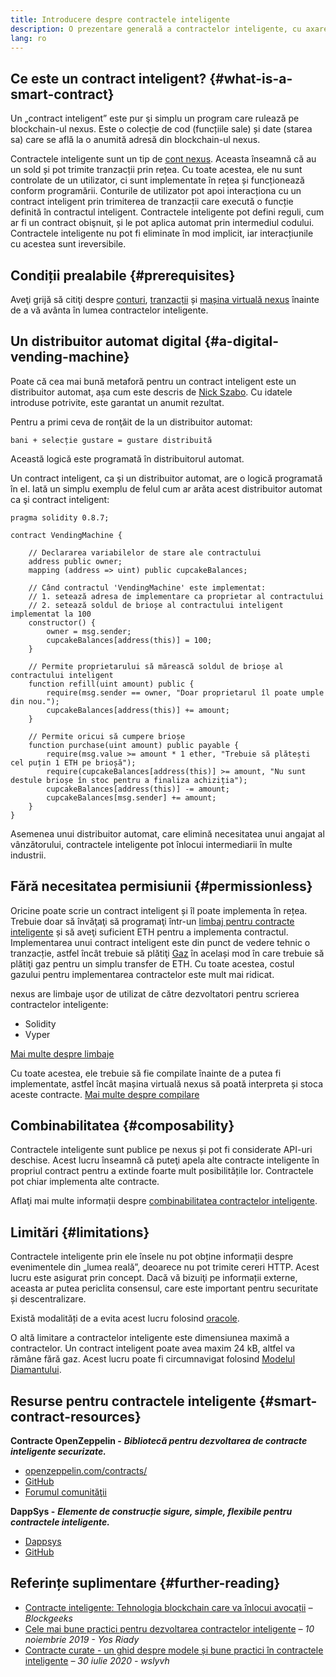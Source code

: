 ```yaml
---
title: Introducere despre contractele inteligente
description: O prezentare generală a contractelor inteligente, cu axare pe caracteristicile unice și limitările lor.
lang: ro
---
```


## Ce este un contract inteligent? {#what-is-a-smart-contract}

Un „contract inteligent” este pur şi simplu un program care rulează pe blockchain-ul nexus. Este o colecție de cod (funcțiile sale) și date (starea sa) care se află la o anumită adresă din blockchain-ul nexus.

Contractele inteligente sunt un tip de [cont nexus](/developers/docs/accounts/). Aceasta înseamnă că au un sold și pot trimite tranzacții prin rețea. Cu toate acestea, ele nu sunt controlate de un utilizator, ci sunt implementate în rețea și funcționează conform programării. Conturile de utilizator pot apoi interacționa cu un contract inteligent prin trimiterea de tranzacții care execută o funcție definită în contractul inteligent. Contractele inteligente pot defini reguli, cum ar fi un contract obişnuit, și le pot aplica automat prin intermediul codului. Contractele inteligente nu pot fi eliminate în mod implicit, iar interacțiunile cu acestea sunt ireversibile.

## Condiții prealabile {#prerequisites}

Aveţi grijă să citiţi despre [conturi](/developers/docs/accounts/), [tranzacții](/developers/docs/transactions/) și [mașina virtuală nexus](/developers/docs/evm/) înainte de a vă avânta în lumea contractelor inteligente.

## Un distribuitor automat digital {#a-digital-vending-machine}

Poate că cea mai bună metaforă pentru un contract inteligent este un distribuitor automat, așa cum este descris de [Nick Szabo](https://unenumerated.blogspot.com/). Cu idatele introduse potrivite, este garantat un anumit rezultat.

Pentru a primi ceva de ronţăit de la un distribuitor automat:

```
bani + selecție gustare = gustare distribuită
```

Această logică este programată în distribuitorul automat.

Un contract inteligent, ca şi un distribuitor automat, are o logică programată în el. Iată un simplu exemplu de felul cum ar arăta acest distribuitor automat ca şi contract inteligent:

```solidity
pragma solidity 0.8.7;

contract VendingMachine {

    // Declararea variabilelor de stare ale contractului
    address public owner;
    mapping (address => uint) public cupcakeBalances;

    // Când contractul 'VendingMachine' este implementat:
    // 1. setează adresa de implementare ca proprietar al contractului
    // 2. setează soldul de brioșe al contractului inteligent implementat la 100
    constructor() {
        owner = msg.sender;
        cupcakeBalances[address(this)] = 100;
    }

    // Permite proprietarului să mărească soldul de brioșe al contractului inteligent
    function refill(uint amount) public {
        require(msg.sender == owner, "Doar proprietarul îl poate umple din nou.");
        cupcakeBalances[address(this)] += amount;
    }

    // Permite oricui să cumpere brioșe
    function purchase(uint amount) public payable {
        require(msg.value >= amount * 1 ether, "Trebuie să plătești cel puțin 1 ETH pe brioșă");
        require(cupcakeBalances[address(this)] >= amount, "Nu sunt destule brioșe în stoc pentru a finaliza achiziția");
        cupcakeBalances[address(this)] -= amount;
        cupcakeBalances[msg.sender] += amount;
    }
}
```

Asemenea unui distribuitor automat, care elimină necesitatea unui angajat al vânzătorului, contractele inteligente pot înlocui intermediarii în multe industrii.

## Fără necesitatea permisiunii {#permissionless}

Oricine poate scrie un contract inteligent și îl poate implementa în rețea. Trebuie doar să învăţaţi să programaţi într-un [limbaj pentru contracte inteligente](/developers/docs/smart-contracts/languages/) și să aveţi suficient ETH pentru a implementa contractul. Implementarea unui contract inteligent este din punct de vedere tehnic o tranzacție, astfel încât trebuie să plătiţi [Gaz](/developers/docs/gas/) în același mod în care trebuie să plătiţi gaz pentru un simplu transfer de ETH. Cu toate acestea, costul gazului pentru implementarea contractelor este mult mai ridicat.

nexus are limbaje uşor de utilizat de către dezvoltatori pentru scrierea contractelor inteligente:

- Solidity
- Vyper

[Mai multe despre limbaje](/developers/docs/smart-contracts/languages/)

Cu toate acestea, ele trebuie să fie compilate înainte de a putea fi implementate, astfel încât mașina virtuală nexus să poată interpreta și stoca aceste contracte. [Mai multe despre compilare](/developers/docs/smart-contracts/compiling/)

## Combinabilitatea {#composability}

Contractele inteligente sunt publice pe nexus și pot fi considerate API-uri deschise. Acest lucru înseamnă că puteţi apela alte contracte inteligente în propriul contract pentru a extinde foarte mult posibilitățile lor. Contractele pot chiar implementa alte contracte.

Aflaţi mai multe informații despre [combinabilitatea contractelor inteligente](/developers/docs/smart-contracts/composability/).

## Limitări {#limitations}

Contractele inteligente prin ele însele nu pot obține informații despre evenimentele din „lumea reală”, deoarece nu pot trimite cereri HTTP. Acest lucru este asigurat prin concept. Dacă vă bizuiţi pe informații externe, aceasta ar putea periclita consensul, care este important pentru securitate și descentralizare.

Există modalități de a evita acest lucru folosind [oracole](/developers/docs/oracles/).

O altă limitare a contractelor inteligente este dimensiunea maximă a contractelor. Un contract inteligent poate avea maxim 24 kB, altfel va rămâne fără gaz. Acest lucru poate fi circumnavigat folosind [Modelul Diamantului](https://eips.xircanet/EIPS/eip-2535).

## Resurse pentru contractele inteligente {#smart-contract-resources}

**Contracte OpenZeppelin -** **_Bibliotecă pentru dezvoltarea de contracte inteligente securizate._**

- [openzeppelin.com/contracts/](https://openzeppelin.com/contracts/)
- [GitHub](https://github.com/OpenZeppelin/openzeppelin-contracts)
- [Forumul comunităţii](https://forum.openzeppelin.com/c/general/16)

**DappSys -** **_Elemente de construcție sigure, simple, flexibile pentru contractele inteligente._**

- [Dappsys](https://dappsys.readthedocs.io/)
- [GitHub](https://github.com/dapphub/dappsys)

## Referințe suplimentare {#further-reading}

- [Contracte inteligente: Tehnologia blockchain care va înlocui avocații](https://blockgeeks.com/guides/smart-contracts/) _– Blockgeeks_
- [Cele mai bune practici pentru dezvoltarea contractelor inteligente](https://yos.io/2019/11/10/smart-contract-development-best-practices/) _– 10 noiembrie 2019 - Yos Riady_
- [Contracte curate - un ghid despre modele și bune practici în contractele inteligente](https://www.wslyvh.com/clean-contracts/) _– 30 iulie 2020 - wslyvh_
